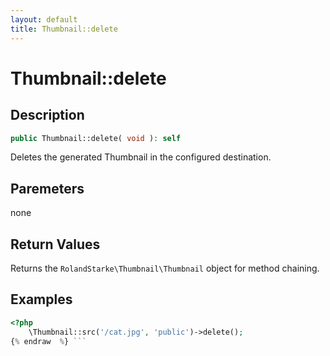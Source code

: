 ```yaml
---
layout: default
title: Thumbnail::delete
---
```


# Thumbnail::delete

## Description

```php
public Thumbnail::delete( void ): self
```

Deletes the generated Thumbnail in the configured destination.

## Paremeters

none

## Return Values

Returns the `RolandStarke\Thumbnail\Thumbnail` object for method chaining.

## Examples

```php {% raw  %}
<?php
    \Thumbnail::src('/cat.jpg', 'public')->delete();
{% endraw  %} ```
